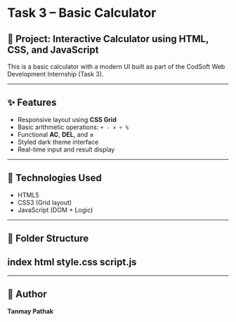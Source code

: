 # Task 3 – Basic Calculator

## 🧮 Project: Interactive Calculator using HTML, CSS, and JavaScript

This is a basic calculator with a modern UI built as part of the CodSoft Web Development Internship (Task 3).

---

## ✨ Features
- Responsive layout using **CSS Grid**
- Basic arithmetic operations: `+ - × ÷ %`
- Functional **AC**, **DEL**, and **=**
- Styled dark theme interface
- Real-time input and result display

---

## 🧰 Technologies Used
- HTML5
- CSS3 (Grid layout)
- JavaScript (DOM + Logic)

---

## 📁 Folder Structure
index html
style.css
script.js
---

---

## 🧠 Author
**Tanmay Pathak**  
